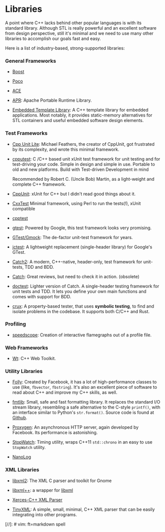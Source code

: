 Libraries
=========

A point where C++ lacks behind other popular languages is with its standard library.
Although STL is really powerful and an excellent software from design perspective,
still it's minimal and we need to use many other libraries to accomplish our goals
fast and easy.

Here is a list of industry-based, strong-supported libraries:

### General Frameworks

 - [Boost](http://www.boost.org/)

 - [Poco](http://pocoproject.org/)

 - [ACE](http://www.cs.wustl.edu/~schmidt/ACE.html)

 - [APR](https://github.com/apache/apr):
   Apache Portable Runtime Library.

 - [Embedded Template Library](http://www.etlcpp.com/):
   A C++ template library for embedded applications.
   Most notably, it provides static-memory alternatives for STL containers and
   useful embedded software design elements.


### Test Frameworks

 - [Cpp Unit Lite](http://wiki.c2.com/?CppUnitLite):
   Michael Feathers, the creator of CppUnit, got frustrated by its complexity,
   and wrote this minimal framework.

 - [cpputest](https://cpputest.github.io):
   C /C++ based unit xUnit test framework for unit testing and for test-driving
   your code.  Simple in design and simple in use.  Portable to old and new
   platforms.  Build with Test-driven Development in mind

   Recommended by Robert C. (Uncle Bob) Martin, as a light-weight and complete
   C++ framework.

 - [CppUnit](http://cppunit.sourceforge.net/doc/):
   xUnit for C++ but I didn't read good things about it.

 - [CxxTest](http://cxxtest.com/)
   Minimal framework, using Perl to run the tests(!), xUnit compatible

 - [cpptest](http://cpptest.sourceforge.net)

 - [gtest](http://blog.coldflake.com/posts/gtest):
   Powered by Google, this test framework looks very promising.

 - [GTest/Gmock](https://github.com/google/googletest):
   The de-factor unit-test framework for years.

 - [jctest](https://jcash.github.io/jctest/):
   A lightweight replacement (single-header library) for Google's GTest.

 - [Catch2](https://github.com/catchorg/Catch2):
   A modern, C++-native, header-only, test framework for unit-tests,
   TDD and BDD.

 - [Catch](https://github.com/philsquared/Catch):
   Great reviews, but need to check it in action. (obsolete)

 - [doctest](https://github.com/onqtam/doctest):
   Lighter version of Catch.
   A single-header testing framework for unit tests and TDD.
   It lets you define your own main functions and comes with support for BDD.

 - [crux](https://crux.galois.com/):
   A property-based tester, that uses **symbolic testing**, to find and isolate
   problems in the codebase.  It supports both C/C++ and Rust.


### Profiling ###

 - [speedscope](https://www.speedscope.app/):
   Creation of interactive flamegraphs out of a profile file.


### Web Frameworks ###

 - [Wt](https://www.webtoolkit.eu/wt/):
   C++ Web Toolkit.


### Utility Libraries

 - [Folly](https://github.com/facebook/folly/):
   Created by Facebook, it has a lot of high-performance classes to use
   (like, `fbvector`, `fbstring`).  It's also an excellent piece of software to
   read about C++ and improve my C++ skills, as well.

 - [fmtlib](http://fmtlib.net/):
   Small, safe and fast formatting library.
   It replaces the standard I/O stream library, resembling a safe alternative
   to the C-style `printf()`, with an interface similar to Python's
   `str.format()`.
   Source code is found at [Github](https://github.com/fmtlib/fmt).

 - [Proxygen](https://github.com/facebook/proxygen):
   An asynchronous HTTP server, again developed by Facebook.  Its performance is
   astonishing.

 - [StopWatch](https://github.com/KjellKod/Stopwatch):
   Timing utility, wraps C++11 `std::chrono` in an easy to use `StopWatch` utility.

 - [NanoLog](https://github.com/PlatformLab/NanoLog)


### XML Libraries

 - [libxml2](http://xmlsoft.org/):
   The XML C parser and toolkit for Gnome

 - [libxml++](http://libxmlplusplus.sourceforge.net/):
   a wrapper for [libxml](http://www.xmlsoft.org/)

 - [Xerces-C++ XML Parser](https://xerces.apache.org/xerces-c/)

 - [TinyXML](https://github.com/leethomason/tinyxml2):
   A simple, small, minimal, C++ XML parser that can be easily integrating into
   other programs.


[//]:	# vim: ft=markdown spell
